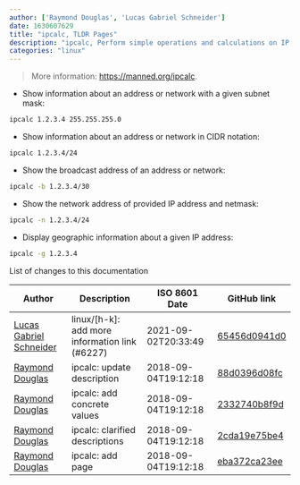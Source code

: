 ```yaml
---
author: ['Raymond Douglas', 'Lucas Gabriel Schneider']
date: 1630607629
title: "ipcalc, TLDR Pages"
description: "ipcalc, Perform simple operations and calculations on IP addresses and networks."
categories: "linux"
---
```

> More information: <https://manned.org/ipcalc>.

- Show information about an address or network with a given subnet mask:

```bash
ipcalc 1.2.3.4 255.255.255.0
```

- Show information about an address or network in CIDR notation:

```bash
ipcalc 1.2.3.4/24
```

- Show the broadcast address of an address or network:

```bash
ipcalc -b 1.2.3.4/30
```

- Show the network address of provided IP address and netmask:

```bash
ipcalc -n 1.2.3.4/24
```

- Display geographic information about a given IP address:

```bash
ipcalc -g 1.2.3.4
```
List of changes to this documentation


Author | Description | ISO 8601 Date | GitHub link
------|-----|-----|-----
[Lucas Gabriel Schneider](mailto:casdpa@gmail.com) | linux/[h-k]: add more information link (#6227) | 2021-09-02T20:33:49 | [65456d0941d0](https://github.com/tldr-pages/tldr/commit/65456d0941d092a69548cae0ed6e4f4d19bfe9d2)
[Raymond Douglas](mailto:raymondjdouglas@gmail.com) | ipcalc: update description | 2018-09-04T19:12:18 | [88d0396d08fc](https://github.com/tldr-pages/tldr/commit/88d0396d08fc1a3358d0bd3f50c859e75fdceaf2)
[Raymond Douglas](mailto:raymondjdouglas@gmail.com) | ipcalc: add concrete values | 2018-09-04T19:12:18 | [2332740b8f9d](https://github.com/tldr-pages/tldr/commit/2332740b8f9d3629816a6672ef5e2b97f171cdd7)
[Raymond Douglas](mailto:raymondjdouglas@gmail.com) | ipcalc: clarified descriptions | 2018-09-04T19:12:18 | [2cda19e75be4](https://github.com/tldr-pages/tldr/commit/2cda19e75be4ddcf30af1ba880bcac8c6a6c5f81)
[Raymond Douglas](mailto:raymondjdouglas@gmail.com) | ipcalc: add page | 2018-09-04T19:12:18 | [eba372ca23ee](https://github.com/tldr-pages/tldr/commit/eba372ca23ee35d5475eb79c3fdc995bcd0b677e)

